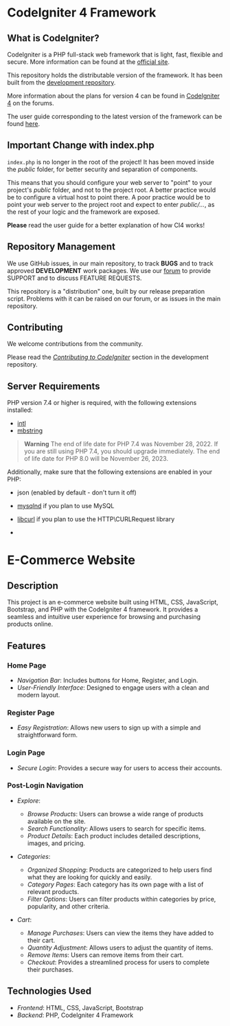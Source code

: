 # CodeIgniter 4 Framework

## What is CodeIgniter?

CodeIgniter is a PHP full-stack web framework that is light, fast, flexible and secure.
More information can be found at the [official site](https://codeigniter.com).

This repository holds the distributable version of the framework.
It has been built from the
[development repository](https://github.com/codeigniter4/CodeIgniter4).

More information about the plans for version 4 can be found in [CodeIgniter 4](https://forum.codeigniter.com/forumdisplay.php?fid=28) on the forums.

The user guide corresponding to the latest version of the framework can be found
[here](https://codeigniter4.github.io/userguide/).

## Important Change with index.php

`index.php` is no longer in the root of the project! It has been moved inside the *public* folder,
for better security and separation of components.

This means that you should configure your web server to "point" to your project's *public* folder, and
not to the project root. A better practice would be to configure a virtual host to point there. A poor practice would be to point your web server to the project root and expect to enter *public/...*, as the rest of your logic and the
framework are exposed.

**Please** read the user guide for a better explanation of how CI4 works!

## Repository Management

We use GitHub issues, in our main repository, to track **BUGS** and to track approved **DEVELOPMENT** work packages.
We use our [forum](http://forum.codeigniter.com) to provide SUPPORT and to discuss
FEATURE REQUESTS.

This repository is a "distribution" one, built by our release preparation script.
Problems with it can be raised on our forum, or as issues in the main repository.

## Contributing

We welcome contributions from the community.

Please read the [*Contributing to CodeIgniter*](https://github.com/codeigniter4/CodeIgniter4/blob/develop/CONTRIBUTING.md) section in the development repository.

## Server Requirements

PHP version 7.4 or higher is required, with the following extensions installed:

- [intl](http://php.net/manual/en/intl.requirements.php)
- [mbstring](http://php.net/manual/en/mbstring.installation.php)

> **Warning**
> The end of life date for PHP 7.4 was November 28, 2022. If you are
> still using PHP 7.4, you should upgrade immediately. The end of life date
> for PHP 8.0 will be November 26, 2023.

Additionally, make sure that the following extensions are enabled in your PHP:

- json (enabled by default - don't turn it off)
- [mysqlnd](http://php.net/manual/en/mysqlnd.install.php) if you plan to use MySQL
- [libcurl](http://php.net/manual/en/curl.requirements.php) if you plan to use the HTTP\CURLRequest library

- 
# E-Commerce Website

## Description

This project is an e-commerce website built using HTML, CSS, JavaScript, Bootstrap, and PHP with the CodeIgniter 4 framework. It provides a seamless and intuitive user experience for browsing and purchasing products online.

## Features

### Home Page
- *Navigation Bar*: Includes buttons for Home, Register, and Login.
- *User-Friendly Interface*: Designed to engage users with a clean and modern layout.

### Register Page
- *Easy Registration*: Allows new users to sign up with a simple and straightforward form.

### Login Page
- *Secure Login*: Provides a secure way for users to access their accounts.

### Post-Login Navigation
- *Explore*: 
  - *Browse Products*: Users can browse a wide range of products available on the site.
  - *Search Functionality*: Allows users to search for specific items.
  - *Product Details*: Each product includes detailed descriptions, images, and pricing.

- *Categories*: 
  - *Organized Shopping*: Products are categorized to help users find what they are looking for quickly and easily.
  - *Category Pages*: Each category has its own page with a list of relevant products.
  - *Filter Options*: Users can filter products within categories by price, popularity, and other criteria.

- *Cart*: 
  - *Manage Purchases*: Users can view the items they have added to their cart.
  - *Quantity Adjustment*: Allows users to adjust the quantity of items.
  - *Remove Items*: Users can remove items from their cart.
  - *Checkout*: Provides a streamlined process for users to complete their purchases.

## Technologies Used
- *Frontend*: HTML, CSS, JavaScript, Bootstrap
- *Backend*: PHP, CodeIgniter 4 Framework
